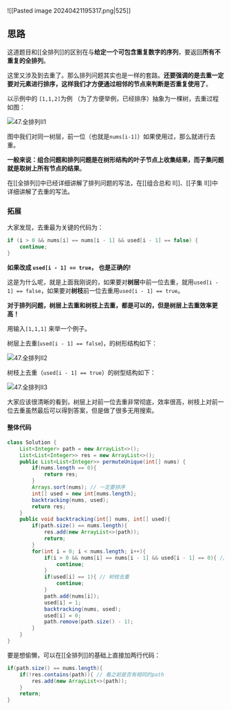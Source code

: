 ![[Pasted image 20240421195317.png|525]]

## 思路

这道题目和[[全排列]]的区别在与**给定一个可包含重复数字的序列**，要返回**所有不重复的全排列**。

这里又涉及到去重了。那么排列问题其实也是一样的套路。**还要强调的是去重一定要对元素进行排序，这样我们才方便通过相邻的节点来判断是否重复使用了**。

以示例中的 `[1,1,2]`为例 （为了方便举例，已经排序）抽象为一棵树，去重过程如图：

![47.全排列II1](https://code-thinking-1253855093.file.myqcloud.com/pics/20201124201331223.png)

图中我们对同一树层，前一位（也就是`nums[i-1]`）如果使用过，那么就进行去重。

**一般来说：组合问题和排列问题是在树形结构的叶子节点上收集结果，而子集问题就是取树上所有节点的结果**。

在[[全排列]]中已经详细讲解了排列问题的写法，在[[组合总和 II]]、[[子集 II]]中详细讲解了去重的写法。

### 拓展

大家发现，去重最为关键的代码为：

```java
if (i > 0 && nums[i] == nums[i - 1] && used[i - 1] == false) {
    continue;
}
```

**如果改成 `used[i - 1] == true`， 也是正确的!**

这是为什么呢，就是上面我刚说的，如果要对**树层**中前一位去重，就用`used[i - 1] == false`，如果要对**树枝**前一位去重用`used[i - 1] == true`。

**对于排列问题，树层上去重和树枝上去重，都是可以的，但是树层上去重效率更高！**

用输入`[1,1,1]` 来举一个例子。

树层上去重(`used[i - 1] == false`)，的树形结构如下：

![47.全排列II2](https://code-thinking-1253855093.file.myqcloud.com/pics/20201124201406192.png)

树枝上去重（`used[i - 1] == true`）的树型结构如下：

![47.全排列II3](https://code-thinking-1253855093.file.myqcloud.com/pics/20201124201431571.png)

大家应该很清晰的看到，树层上对前一位去重非常彻底，效率很高，树枝上对前一位去重虽然最后可以得到答案，但是做了很多无用搜索。

#### 整体代码

```java
class Solution {
    List<Integer> path = new ArrayList<>();
    List<List<Integer>> res = new ArrayList<>();
    public List<List<Integer>> permuteUnique(int[] nums) {
        if(nums.length == 0){
            return res;
        }
        Arrays.sort(nums); // 一定要排序
        int[] used = new int[nums.length];
        backtracking(nums, used);
        return res;
    }
    public void backtracking(int[] nums, int[] used){
        if(path.size() == nums.length){ 
            res.add(new ArrayList<>(path));
            return;
        }
        for(int i = 0; i < nums.length; i++){
            if(i > 0 && nums[i] == nums[i - 1] && used[i - 1] == 0){ // 树层去重
                continue;
            }
            if(used[i] == 1){ // 树枝去重
                continue;
            }
            path.add(nums[i]);
            used[i] = 1;
            backtracking(nums, used);
            used[i] = 0;
            path.remove(path.size() - 1);
        }
    }
}
```

要是想偷懒，可以在[[全排列]]的基础上直接加两行代码：

```java
if(path.size() == nums.length){
    if(!res.contains(path)){ // 看之前是否有相同的path
        res.add(new ArrayList<>(path));
    }
    return;
}
```
